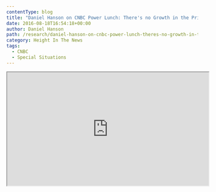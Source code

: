 ```yaml
---
contentType: blog
title: "Daniel Hanson on CNBC Power Lunch: There's no Growth in the Prison Industry"
date: 2016-08-18T16:54:18+00:00
author: Daniel Hanson
path: /research/daniel-hanson-on-cnbc-power-lunch-theres-no-growth-in-the-prison-industry/
category: Height In The News
tags:
  - CNBC
  - Special Situations
---
```

<iframe src="http://player.cnbc.com/p/gZWlPC/cnbc_global?playertype=synd&amp;byGuid=3000544188&amp;size=530_298" width="530" height="298" allowfullscreen="allowfullscreen"></iframe>